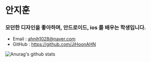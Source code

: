 # 안지훈
### 모던한 디자인을 좋아하며, 안드로이드, ios 를 배우는 학생입니다.
- Email : ahnjh1028@naver.com
- GitHub : https://github.com/JiHoonAHN

![Anurag's github stats](https://github-readme-stats.vercel.app/api?username=JiHoonAHN&show_icons=true&theme=radical)
